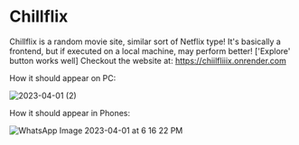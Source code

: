 # Chillflix
Chillflix is a random movie site, similar sort of Netflix type!
It's basically a frontend, but if executed on a local machine, may perform better! ['Explore' button works well]
Checkout the website at: https://chiilfliiix.onrender.com

How it should appear on PC:


![2023-04-01 (2)](https://user-images.githubusercontent.com/91628436/229289573-751152cd-5e6c-450f-918c-2a9e6488cb56.png)

How it should appear in Phones:


![WhatsApp Image 2023-04-01 at 6 16 22 PM](https://user-images.githubusercontent.com/91628436/229289744-7c3e53f5-16c3-4551-bd55-9aae04ef1dbd.jpeg)
